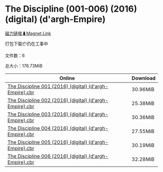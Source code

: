 # The Discipline (001-006) (2016) (digital) (d'argh-Empire)

[磁力链接⬇Magnet Link](magnet:?xt=urn:btih:63b98a784ca2dbf0000bbc1a417afc57e7f88aa0&dn=The%20Discipline%20%28001-006%29%20%282016%29%20%28digital%29%20%28d%27argh-Empire%29)

打包下载📦仍在工事中

文件数：6

总大小：176.73MiB

Online | Download
--- | ---
[The Discipline 001 (2016) (digital) (d'argh-Empire).cbr](https://github.com/alicewish/markdown/blob/master/comic/Discipline-001-2016-digital-dargh-Empire-cbr.md) | 30.96MiB
[The Discipline 002 (2016) (digital) (d'argh-Empire).cbr](https://github.com/alicewish/markdown/blob/master/comic/Discipline-002-2016-digital-dargh-Empire-cbr.md) | 25.38MiB
[The Discipline 003 (2016) (digital) (d'argh-Empire).cbr](https://github.com/alicewish/markdown/blob/master/comic/Discipline-003-2016-digital-dargh-Empire-cbr.md) | 30.36MiB
[The Discipline 004 (2016) (digital) (d'argh-Empire).cbr](https://github.com/alicewish/markdown/blob/master/comic/Discipline-004-2016-digital-dargh-Empire-cbr.md) | 27.55MiB
[The Discipline 005 (2016) (digital) (d'argh-Empire).cbr](https://github.com/alicewish/markdown/blob/master/comic/Discipline-005-2016-digital-dargh-Empire-cbr.md) | 30.19MiB
[The Discipline 006 (2016) (digital) (d'argh-Empire).cbr](https://github.com/alicewish/markdown/blob/master/comic/Discipline-006-2016-digital-dargh-Empire-cbr.md) | 32.28MiB
